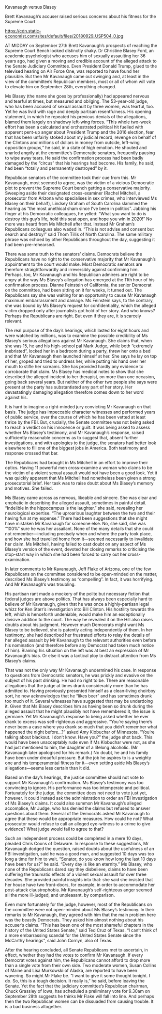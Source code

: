 Kavanaugh versus Blasey

Brett Kavanaugh’s accuser raised serious concerns about his fitness for the Supreme Court

https://cdn.static-economist.com/sites/default/files/20180929_USP504_0.jpg

AT MIDDAY on September 27th Brett Kavanaugh’s prospects of reaching the Supreme Court Bench looked distinctly shaky. Dr Christine Blasey Ford, an academic psychologist who accuses him of sexually assaulting her 36 years ago, had given a moving and credible account of the alleged attack to the Senate Judiciary Committee. Even President Donald Trump, glued to the televised hearing on Air Force One, was reported to have found her plausible. But then Mr Kavanaugh came out swinging and, at least in the view of the committee’s Republican members, most or all of whom will vote to elevate him on September 28th, everything changed.

Ms Blasey (the name she goes by professionally) had appeared nervous and tearful at times, but measured and obliging. The 53-year-old judge, who has been accused of sexual assault by three women, was tearful, too. Yet he was livid with rage and deeply partisan resentfulness. His opening statement, in which he repeated his previous denials of the allegations, blamed them largely on shadowy left-wing forces. “This whole two-week effort has been a calculated and orchestrated political hit fuelled with apparent pent-up anger about President Trump and the 2016 election, fear that has been unfairly stoked about my judicial record, revenge on behalf of the Clintons and millions of dollars in money from outside, left-wing opposition groups,” he said, in a state of high emotion. He shouted and snarled angrily at the committee’s Democratic senators, frequently pausing to wipe away tears. He said the confirmation process had been badly damaged by the “circus” that his hearings had become. His family, he said, had been “totally and permanently destroyed” by it.

Republican senators of the committee took their cue from this. Mr Kavanaugh, most seemed to agree, was the victim of a vicious Democratic plot to prevent the Supreme Court bench getting a conservative majority. Sweeping aside their designated cross-examiner (Rachel Mitchell, a prosecutor from Arizona who specialises in sex crimes, who interviewed Ms Blasey on their behalf), Lindsey Graham of South Carolina slammed the hearing as “the most unethical sham since I’ve been in politics”. Jabbing his finger at his Democratic colleagues, he yelled: “What you want to do is destroy this guy’s life, hold this seat open, and hope you win in 2020!” No more was heard from Ms Mitchell after that. Instead Mr Graham’s Republicans colleagues also waded in. “This is not advise and consent but search and destroy!” said Thom Tillis of North Carolina. The same military phrase was echoed by other Republicans throughout the day, suggesting it had been pre-rehearsed.

There was some truth to the senators’ claims. Democrats believe the Republicans have no right to the conservative majority that Mr Kavanaugh’s appointment to the court would make. Most Democratic senators are therefore straightforwardly and irreversibly against confirming him. Perhaps, too, Mr Kavanaugh and his Republican admirers are right to be angry at the way Ms Blasey’s allegation has emerged at the 11th hour of his confirmation process. Dianne Feinstein of California, the senior Democrat on the committee, had been sitting on it for weeks, it turned out. The Republicans say she was waiting for an opportunity to cause Mr Kavanaugh maximum embarrassment and damage. Ms Feinstein says, to the contrary, she was bound by Ms Blasey’s request for confidentiality, which the alleged victim dropped only after journalists got hold of her story. And who knows? Perhaps the Republicans are right. But even if they are, it is scarcely relevant.

The real purpose of the day’s hearings, which lasted for eight hours and were watched by millions, was to examine the possible credibility of Ms Blasey’s serious allegations against Mr Kavanaugh. She claims that, when she was 15, he and his high-school pal Mark Judge, while both “extremely inebriated”, locked her in a bedroom during a party, threw her onto a bed and that Mr Kavanaugh then launched himself at her. She says he lay on top of her, groped and tried to undress her, while putting his hand over her mouth to stifle her screams. She has provided hardly any evidence to corroborate that claim. Ms Blasey has medical notes to show that she described the alleged incident to her therapist, on more than one occasion, going back several years. But neither of the other two people she says were present at the party has substantiated any part of her story. Her devastatingly damaging allegation therefore comes down to her word against his.

It is hard to imagine a right-minded jury convicting Mr Kavanaugh on that basis. The judge has impeccable character witnesses and performed years of public service, over the course of which he has been vetted at least thrice by the FBI. But, crucially, the Senate committee was not being asked to reach a verdict on his innocence or guilt. It was being asked to assess whether Ms Blasey’s testimony, and Mr Kavanaugh’s response, raised sufficiently reasonable concerns as to suggest that, absent further investigations, and with apologies to the judge, the senators had better look elsewhere to fill one of the biggest jobs in America. Both testimony and response crossed that bar.

The Republicans had brought in Ms Mitchell in an effort to improve their optics. Having 11 powerful men cross-examine a woman who claims to be the victim of a violent sexual assault would not have been a good look. Yet it was quickly apparent that Ms Mitchell had nonetheless been given a strong prosecutorial brief. Her task was to raise doubt about Ms Blasey’s memory and motives. She failed.

Ms Blasey came across as nervous, likeable and sincere. She was clear and emphatic in describing the alleged assault, sometimes in painful detail. “Indelible in the hippocampus is the laughter,” she said, revealing her neurological expertise. “The uproarious laughter between the two and their having fun at my expense.” There had been suggestions that she might have mistaken Mr Kavanaugh for someone else. No, she said, she was “100%” sure he was her assailant. None of the many details that she could not remember—including precisely when and where the party took place, and how she had travelled home from it—seemed necessarily to invalidate her claim. Ms Mitchell, having failed to cast doubt on any aspect of Ms Blasey’s version of the event, devoted her closing remarks to criticising the stop-start way in which she had been forced to carry out her cross-examination.

In later comments to Mr Kavanaugh, Jeff Flake of Arizona, one of the few Republicans on the committee considered to be open-minded on the matter, described Ms Blasey’s testimony as “compelling”. In fact, it was horrifying. And Mr Kavanaugh’s was troubling.

His partisan rant made a mockery of the polite but necessary fiction that federal judges are above politics. That has always been especially hard to believe of Mr Kavanaugh, given that he was once a highly-partisan legal whizz for Ken Starr’s investigation into Bill Clinton. His hostility towards the left, which is henceforth undeniable, would make him an exceptionally divisive addition to the court. The way he revealed it on the Hill also raises doubts about his judgment. However much Democrats might want Ms Blasey to be believed, she is patently acting independently of them. In her testimony, she had described her frustrated efforts to relay the details of her alleged assault by Mr Kavanaugh to the relevant authorities even before his nomination (and therefore before any Democrat had taken much notice of him). Blaming his situation on the left was at best an expression of Mr Kavanaugh’s bias. Or else it was a tactical ploy to distract attention from Ms Blasey’s claims.     

That was not the only way Mr Kavanaugh undermined his case. In response to questions from Democratic senators, he was prickly and evasive on the subject of his past drinking. He had no right to be. There are reasonable allegations that the judge at times drank considerably more than he has admitted to. Having previously presented himself as a clean-living choirboy sort, he now acknowledges that he “likes beer” and has sometimes drunk too much of it. Several witnesses have suggested that may be underdoing it. Given that Ms Blasey describes him as having been so drunk during the alleged assault that he might plausibly not have remembered it, the issue is germane. Yet Mr Kavanaugh’s response to being asked whether he ever drank to excess was self-righteous and aggressive. “You’re saying there’s never been a case where you drank so much that you didn’t remember what happened the night before…?” asked Amy Klobuchar of Minnesota. “You’re talking about blackout. I don’t know. Have you?” the judge shot back. This would have been unacceptably rude even if Ms Klobuchar were not, as she had just mentioned to him, the daughter of a lifelong alcoholic. (Mr Kavanaugh later apologised for his remark.) No doubt, he and his family have been under dreadful pressure. But the job he aspires to is a weighty one and his temperamental fitness for it—even setting aside Ms Blasey’s allegations—seems less certain than it did.

Based on the day’s hearings, the justice committee should not vote to support Mr Kavanaugh’s confirmation. Ms Blasey’s testimony was too convincing to ignore. His performance was too intemperate and political. Fortunately for the judge, the committee does not need to vote just yet, however. It could instead ask the administration to order an FBI investigation of Ms Blasey’s claims. It could also summon Mr Kavanaugh’s alleged accomplice, Mr Judge, who has denied the claims but refused to answer questions about them. Several of the Democrats asked Mr Kavanaugh to agree that these would be appropriate measures. How could he not? What prosecutor would refuse to call an alleged eye-witness to a crime to give evidence? What judge would fail to agree to that?

Such an independent process could be completed in a mere 10 days, pleaded Chris Coons of Delaware. In response to these suggestions, Mr Kavanaugh dodged the question, raised doubts about the usefulness of an FBI investigation, said he was a good man, and suggested 10 days was too long a time for him to wait. “Senator, do you know how long the last 10 days have been for us?” he said. “Every day is like an eternity.” Ms Blasey, who none of the Republicans dared say they disbelieve, claims to have been suffering the traumatic effects of a violent sexual assault for over three decades. She provided painful insights into that: she said she insisted that her house have two front-doors, for example, in order to accommodate her post-attack claustrophobia. Mr Kavanaugh’s self-righteous anger seemed all the more ill-judged, and unpleasant, by comparison.

Even more fortunately for the judge, however, most of the Republicans on the committee were not open-minded about Ms Blasey’s testimony. In their remarks to Mr Kavanaugh, they agreed with him that the main problem here was the beastly Democrats. They asked him almost nothing about his accuser’s claims. “This has been one of the most shameful chapters in the history of the United States Senate,” said Ted Cruz of Texas. “I can’t think of a more embarrassing scandal for the United States Senate since the McCarthy hearings", said John Cornyn, also of Texas.

After the hearing concluded, all Senate Republicans met to ascertain, in effect, whether they had the votes to confirm Mr Kavanaugh. If every Democrat votes against him, the Republicans cannot afford to drop more than a single vote from their own side. Two moderate women, Susan Collins of Maine and Lisa Murkowski of Alaska, are reported to have been wavering. So might Mr Flake be. “I want to give it some thought tonight. I do. So, this is a tough decision. It really is,” he said, before leaving the Senate. Yet the fact that the judiciary committee’s Republican chairman, Chuck Grassley of Iowa, has scheduled a preliminary vote for 9.30am on September 28th suggests he thinks Mr Flake will fall into line. And perhaps then the two Republican women can be dissuaded from causing trouble. It is a bad business altogether.    